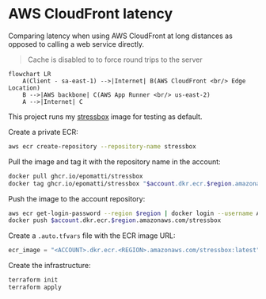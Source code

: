 # AWS CloudFront latency

Comparing latency when using AWS CloudFront at long distances as opposed to calling a web service directly.

> Cache is disabled to to force round trips to the server

```mermaid
flowchart LR
    A(Client - sa-east-1) -->|Internet| B(AWS CloudFront <br/> Edge Location)
    B -->|AWS backbone| C(AWS App Runner <br/> us-east-2)
    A -->|Internet| C
```

This project runs my [stressbox][1] image for testing as default. 

Create a private ECR:

```sh
aws ecr create-repository --repository-name stressbox
```

Pull the image and tag it with the repository name in the account:

```sh
docker pull ghcr.io/epomatti/stressbox
docker tag ghcr.io/epomatti/stressbox "$account.dkr.ecr.$region.amazonaws.com/stressbox"
```

Push the image to the account repository:

```sh
aws ecr get-login-password --region $region | docker login --username AWS --password-stdin $account.dkr.ecr.$region.amazonaws.com
docker push $account.dkr.ecr.$region.amazonaws.com/stressbox
```

Create a `.auto.tfvars` file with the ECR image URL:

```terraform
ecr_image = "<ACCOUNT>.dkr.ecr.<REGION>.amazonaws.com/stressbox:latest"
```

Create the infrastructure:

```sh
terraform init
terraform apply
```

[1]: https://github.com/epomatti/stressbox
